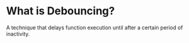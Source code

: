 What is Debouncing?
=====================
A technique that delays function execution until after a certain period of inactivity.
